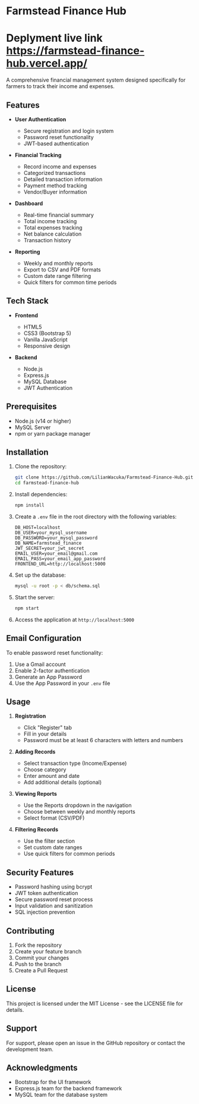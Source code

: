 # Farmstead Finance Hub
# Deplyment live link https://farmstead-finance-hub.vercel.app/
A comprehensive financial management system designed specifically for farmers to track their income and expenses.

## Features

- **User Authentication**
  - Secure registration and login system
  - Password reset functionality
  - JWT-based authentication

- **Financial Tracking**
  - Record income and expenses
  - Categorized transactions
  - Detailed transaction information
  - Payment method tracking
  - Vendor/Buyer information

- **Dashboard**
  - Real-time financial summary
  - Total income tracking
  - Total expenses tracking
  - Net balance calculation
  - Transaction history

- **Reporting**
  - Weekly and monthly reports
  - Export to CSV and PDF formats
  - Custom date range filtering
  - Quick filters for common time periods

## Tech Stack

- **Frontend**
  - HTML5
  - CSS3 (Bootstrap 5)
  - Vanilla JavaScript
  - Responsive design

- **Backend**
  - Node.js
  - Express.js
  - MySQL Database
  - JWT Authentication

## Prerequisites

- Node.js (v14 or higher)
- MySQL Server
- npm or yarn package manager

## Installation

1. Clone the repository:
   ```bash
   git clone https://github.com/LilianWacuka/Farmstead-Finance-Hub.git
   cd farmstead-finance-hub
   ```

2. Install dependencies:
   ```bash
   npm install
   ```

3. Create a `.env` file in the root directory with the following variables:
   ```
   DB_HOST=localhost
   DB_USER=your_mysql_username
   DB_PASSWORD=your_mysql_password
   DB_NAME=farmstead_finance
   JWT_SECRET=your_jwt_secret
   EMAIL_USER=your_email@gmail.com
   EMAIL_PASS=your_email_app_password
   FRONTEND_URL=http://localhost:5000
   ```

4. Set up the database:
   ```bash
   mysql -u root -p < db/schema.sql
   ```

5. Start the server:
   ```bash
   npm start
   ```

6. Access the application at `http://localhost:5000`

## Email Configuration

To enable password reset functionality:

1. Use a Gmail account
2. Enable 2-factor authentication
3. Generate an App Password
4. Use the App Password in your `.env` file

## Usage

1. **Registration**
   - Click "Register" tab
   - Fill in your details
   - Password must be at least 6 characters with letters and numbers

2. **Adding Records**
   - Select transaction type (Income/Expense)
   - Choose category
   - Enter amount and date
   - Add additional details (optional)

3. **Viewing Reports**
   - Use the Reports dropdown in the navigation
   - Choose between weekly and monthly reports
   - Select format (CSV/PDF)

4. **Filtering Records**
   - Use the filter section
   - Set custom date ranges
   - Use quick filters for common periods

## Security Features

- Password hashing using bcrypt
- JWT token authentication
- Secure password reset process
- Input validation and sanitization
- SQL injection prevention

## Contributing

1. Fork the repository
2. Create your feature branch
3. Commit your changes
4. Push to the branch
5. Create a Pull Request

## License

This project is licensed under the MIT License - see the LICENSE file for details.

## Support

For support, please open an issue in the GitHub repository or contact the development team.

## Acknowledgments

- Bootstrap for the UI framework
- Express.js team for the backend framework
- MySQL team for the database system 
